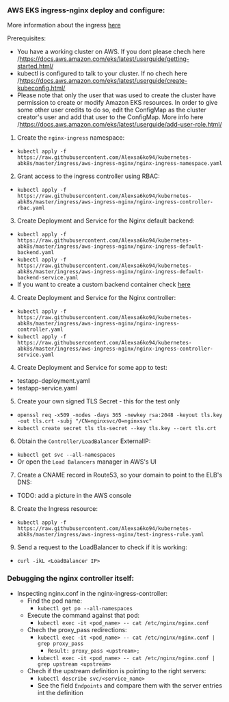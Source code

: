 ### AWS EKS ingress-nginx deploy and configure:
More information about the ingress [here](https://kubernetes.io/docs/concepts/services-networking/ingress/)

Prerequisites:
  - You have a working cluster on AWS. If you dont please chech here /https://docs.aws.amazon.com/eks/latest/userguide/getting-started.html/
  - kubectl is configured to talk to your cluster. If no chech here /https://docs.aws.amazon.com/eks/latest/userguide/create-kubeconfig.html/
  - Please note that only the user that was used to create the cluster have permission to create or modify Amazon EKS resources. In order to give some other user credits to do so, edit the ConfigMap as the cluster creator's user and add that user to the ConfigMap. More info here /https://docs.aws.amazon.com/eks/latest/userguide/add-user-role.html/

1. Create the `nginx-ingress` namespace:
  - ```kubectl apply -f https://raw.githubusercontent.com/Alexsa6ko94/kubernetes-abk8s/master/ingress/aws-ingress-nginx/nginx-ingress-namespace.yaml```
2. Grant access to the ingress controller using RBAC:
  - ```kubectl apply -f https://raw.githubusercontent.com/Alexsa6ko94/kubernetes-abk8s/master/ingress/aws-ingress-nginx/nginx-ingress-controller-rbac.yaml```
3. Create Deployment and Service for the Nginx default backend:
  - ```kubectl apply -f https://raw.githubusercontent.com/Alexsa6ko94/kubernetes-abk8s/master/ingress/aws-ingress-nginx/nginx-ingress-default-backend.yaml```
  - ```kubectl apply -f https://raw.githubusercontent.com/Alexsa6ko94/kubernetes-abk8s/master/ingress/aws-ingress-nginx/nginx-ingress-default-backend-service.yaml```
  - If you want to create a custom backend container check [here](https://github.com/kubernetes/ingress-nginx/tree/master/images/404-server)
4. Create Deployment and Service for the Nginx controller:
  - ```kubectl apply -f https://raw.githubusercontent.com/Alexsa6ko94/kubernetes-abk8s/master/ingress/aws-ingress-nginx/nginx-ingress-controller.yaml```
  - ```kubectl apply -f https://raw.githubusercontent.com/Alexsa6ko94/kubernetes-abk8s/master/ingress/aws-ingress-nginx/nginx-ingress-controller-service.yaml```
4.  Create Deployment and Service for some app to test:
  - testapp-deployment.yaml
  - testapp-service.yaml
5. Create your own signed TLS Secret - this for the test only
  - ```openssl req -x509 -nodes -days 365 -newkey rsa:2048 -keyout tls.key -out tls.crt -subj "/CN=nginxsvc/O=nginxsvc"```
  - ```kubectl create secret tls tls-secret --key tls.key --cert tls.crt```
6. Obtain the `Controller/LoadBalancer` ExternalIP:
  - ```kubectl get svc --all-namespaces```
  - Or open the `Load Balancers` manager in AWS's UI
7. Create a CNAME record in Route53, so your domain to point to the ELB's DNS:
  - TODO: add a picture in the AWS console
8. Create the Ingress resource:
  - ```kubectl apply -f https://raw.githubusercontent.com/Alexsa6ko94/kubernetes-abk8s/master/ingress/aws-ingress-nginx/test-ingress-rule.yaml```
9. Send a request to the LoadBalancer to check if it is working: 
  - ```curl -ikL <LoadBalancer IP>```
	
### Debugging the nginx controller itself:

- Inspecting nginx.conf in the nginx-ingress-controller:
  - Find the pod name:
    - ```kubectl get po --all-namespaces```
  - Execute the command against that pod:
    - ```kubectl exec -it <pod_name> -- cat /etc/nginx/nginx.conf```
  - Chech the proxy_pass redirections:
    - ```kubectl exec -it <pod_name> -- cat /etc/nginx/nginx.conf | grep proxy_pass```
      - `Result: proxy_pass <upstream>;`
    - ```kubectl exec -it <pod_name> -- cat /etc/nginx/nginx.conf | grep upstream <upstream>```
  - Chech if the upstream definition is pointing to the right servers:
    - ```kubectl describe svc/<service_name>```
    - See the field `Endpoints` and compare them with the server entries int the <upstream> definition
